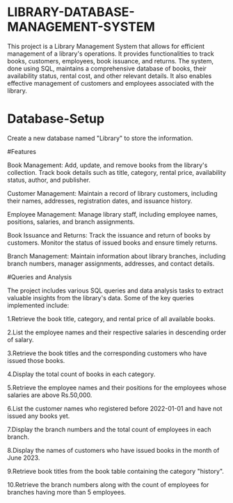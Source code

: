 # LIBRARY-DATABASE-MANAGEMENT-SYSTEM
This project is a Library Management System that allows for efficient management of a library's operations. It provides functionalities to track books, customers, employees, book issuance, and returns. The system, done using SQL, maintains a comprehensive database of books, their availability status, rental cost, and other relevant details. It also enables effective management of customers and employees associated with the library.

# Database-Setup

Create a new database named "Library" to store the information.

#Features

Book Management: Add, update, and remove books from the library's collection. Track book details such as title, category, rental price, availability status, author, and publisher.

Customer Management: Maintain a record of library customers, including their names, addresses, registration dates, and issuance history.

Employee Management: Manage library staff, including employee names, positions, salaries, and branch assignments.

Book Issuance and Returns: Track the issuance and return of books by customers. Monitor the status of issued books and ensure timely returns.

Branch Management: Maintain information about library branches, including branch numbers, manager assignments, addresses, and contact details.

#Queries and Analysis

The project includes various SQL queries and data analysis tasks to extract valuable insights from the library's data. Some of the key queries implemented include:

1.Retrieve the book title, category, and rental price of all available books.

2.List the employee names and their respective salaries in descending order of salary.

3.Retrieve the book titles and the corresponding customers who have issued those books.

4.Display the total count of books in each category.

5.Retrieve the employee names and their positions for the employees whose salaries are above Rs.50,000.

6.List the customer names who registered before 2022-01-01 and have not issued any books yet.

7.Display the branch numbers and the total count of employees in each branch.

8.Display the names of customers who have issued books in the month of June 2023.

9.Retrieve book titles from the book table containing the category "history".

10.Retrieve the branch numbers along with the count of employees for branches having more than 5 employees.
